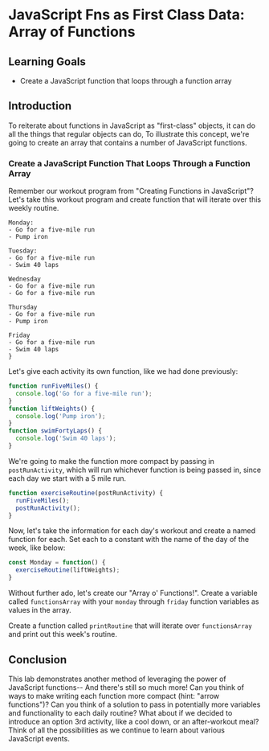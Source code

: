 # JavaScript Fns as First Class Data: Array of Functions

## Learning Goals

- Create a JavaScript function that loops through a function array

## Introduction

To reiterate about functions in JavaScript as "first-class" objects, it can
do all the things that regular objects can do, To illustrate this concept,
we're going to create an array that contains a number of JavaScript functions.

### Create a JavaScript Function That Loops Through a Function Array

Remember our workout program from "Creating Functions in JavaScript"? Let's take
this workout program and create function that will iterate over this weekly
routine.

```
Monday:  
- Go for a five-mile run
- Pump iron

Tuesday:
- Go for a five-mile run
- Swim 40 laps

Wednesday 
- Go for a five-mile run
- Go for a five-mile run

Thursday
- Go for a five-mile run
- Pump iron

Friday
- Go for a five-mile run
- Swim 40 laps
}
```

Let's give each activity its own function, like we had done previously:
```js
function runFiveMiles() {
  console.log('Go for a five-mile run');
}
function liftWeights() {
  console.log('Pump iron');
}
function swimFortyLaps() {
  console.log('Swim 40 laps');
}
```

We're going to make the function more compact by passing in `postRunActivity`,
which will run whichever function is being passed in, since each day we start
with a 5 mile run.

```js
function exerciseRoutine(postRunActivity) {
  runFiveMiles();
  postRunActivity();
}
```

Now, let's take the information for each day's workout and create a named function
for each. Set each to a constant with the name of the day of the week, like below:

```js
const Monday = function() {
  exerciseRoutine(liftWeights);
}
```

Without further ado, let's create our "Array o' Functions!". Create a variable
called `functionsArray` with your `monday` through `friday` function variables as
values in the array.

Create a function called `printRoutine` that will iterate over `functionsArray` and
print out this week's routine. 

## Conclusion

This lab demonstrates another method of leveraging the power of JavaScript functions--
And there's still so much more! Can you think of ways to make writing each function
more compact (hint: "arrow functions")? Can you think of a solution to pass in 
potentially more variables and functionality to each daily routine? What about if we
decided to introduce an option 3rd activity, like a cool down, or an after-workout meal?
Think of all the possibilities as we continue to learn about various JavaScript events.
